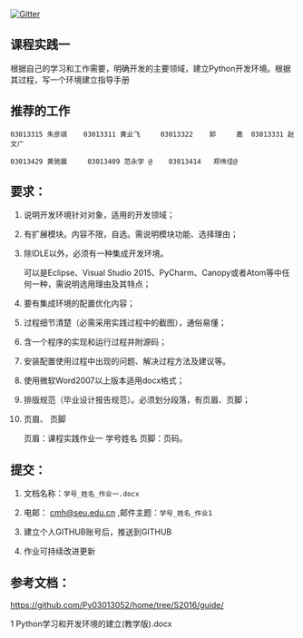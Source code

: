 
[![Gitter](https://badges.gitter.im/Py03013052/Students2016.svg)](https://gitter.im/Py03013052/Students2016?utm_source=badge&utm_medium=badge&utm_campaign=pr-badge)

##  课程实践一 

 根据自己的学习和工作需要，明确开发的主要领域，建立Python开发环境。根据其过程，写一个环境建立指导手册 
 
## 推荐的工作 

	03013315 朱彦祺    03013311 黄业飞     03013322    郭     嘉  03013331 赵文广

	03013429 黄驰晨     03013409 范永学 @    03013414   郑伟佳@
    
## 要求： 

1. 说明开发环境针对对象，适用的开发领域；

2. 有扩展模块。内容不限，自选。需说明模块功能、选择理由；

3. 除IDLE以外，必须有一种集成开发环境。

    可以是Eclipse、Visual Studio 2015、PyCharm、Canopy或者Atom等中任何一种，需说明选用理由及其特点；

4. 要有集成环境的配置优化内容；

5. 过程细节清楚（必需采用实践过程中的截图），通俗易懂；

6. 含一个程序的实现和运行过程并附源码；

7. 安装配置使用过程中出现的问题、解决过程方法及建议等。

8. 使用微软Word2007以上版本适用docx格式；

9. 排版规范（毕业设计报告规范）。必须划分段落，有页眉、页脚；

10. 页眉、 页脚
     
      页眉：课程实践作业一  学号姓名
      页脚：页码。

## 提交：

1. 文档名称：`学号_姓名_作业一.docx`

2. 电邮： cmh@seu.edu.cn ,邮件主题：`学号_姓名_作业1`

3. 建立个人GITHUB账号后，推送到GITHUB

4. 作业可持续改进更新 

## 参考文档：

https://github.com/Py03013052/home/tree/S2016/guide/

1 Python学习和开发环境的建立(教学版).docx


